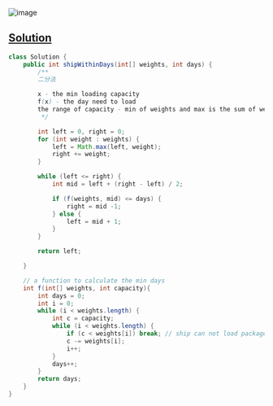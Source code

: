 ![image](https://github.com/kkkkevx/DSA2/assets/108632304/356aa9b5-03ff-4309-8493-fc0236ae81d5)


## [Solution](https://leetcode.cn/problems/capacity-to-ship-packages-within-d-days/description/)

```java
class Solution {
    public int shipWithinDays(int[] weights, int days) {
        /**
        二分法

        x - the min loading capacity
        f(x) - the day need to load
        the range of capacity - min of weights and max is the sum of weights
         */

        int left = 0, right = 0;
        for (int weight : weights) {
            left = Math.max(left, weight);
            right += weight;
        }

        while (left <= right) {
            int mid = left + (right - left) / 2;

            if (f(weights, mid) <= days) {
                right = mid -1;
            } else {
                left = mid + 1;
            }
        }

        return left;

    }

    // a function to calculate the min days
    int f(int[] weights, int capacity){
        int days = 0;
        int i = 0;
        while (i < weights.length) {
            int c = capacity;
            while (i < weights.length) {
                if (c < weights[i]) break; // ship can not load package anymore
                c -= weights[i];
                i++;
            }
            days++;
        }
        return days;
    }
}
```
